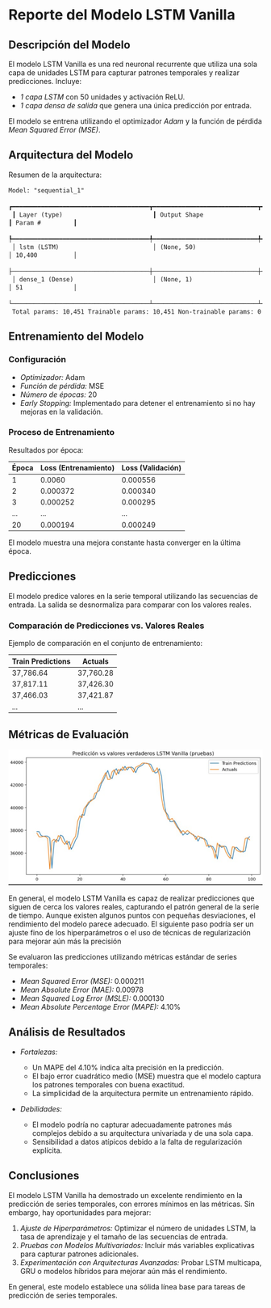 # Reporte del Modelo LSTM Vanilla

## Descripción del Modelo

El modelo LSTM Vanilla es una red neuronal recurrente que utiliza una sola capa de unidades LSTM para capturar patrones temporales y realizar predicciones. Incluye:

- *1 capa LSTM* con 50 unidades y activación ReLU.
- *1 capa densa de salida* que genera una única predicción por entrada.

El modelo se entrena utilizando el optimizador *Adam* y la función de pérdida *Mean Squared Error (MSE)*.

## Arquitectura del Modelo

Resumen de la arquitectura:

```
Model: "sequential_1" 
 ┏━━━━━━━━━━━━━━━━━━━━━━━━━━━━━━━━━━━━━━┳━━━━━━━━━━━━━━━━━━━━━━━━━━━━━┳━━━━━━━━━━━━━━━━━┓
 ┃ Layer (type)                         ┃ Output Shape                ┃ Param #         ┃ 
 ┡━━━━━━━━━━━━━━━━━━━━━━━━━━━━━━━━━━━━━━╇━━━━━━━━━━━━━━━━━━━━━━━━━━━━━╇━━━━━━━━━━━━━━━━━┩ 
 │ lstm (LSTM)                          │ (None, 50)                  │ 10,400          │ 
 ├──────────────────────────────────────┼─────────────────────────────┼─────────────────┤ 
 │ dense_1 (Dense)                      │ (None, 1)                   │ 51              │ 
 └──────────────────────────────────────┴─────────────────────────────┴─────────────────┘ 
 Total params: 10,451 Trainable params: 10,451 Non-trainable params: 0
```

## Entrenamiento del Modelo

### Configuración

- *Optimizador:* Adam
- *Función de pérdida:* MSE
- *Número de épocas:* 20
- *Early Stopping:* Implementado para detener el entrenamiento si no hay mejoras en la validación.

### Proceso de Entrenamiento

Resultados por época:

| Época | Loss (Entrenamiento) | Loss (Validación) |
|-------|-----------------------|-------------------|
| 1     | 0.0060               | 0.000556          |
| 2     | 0.000372             | 0.000340          |
| 3     | 0.000252             | 0.000295          |
| ...   | ...                  | ...               |
| 20    | 0.000194             | 0.000249          |

El modelo muestra una mejora constante hasta converger en la última época.

## Predicciones

El modelo predice valores en la serie temporal utilizando las secuencias de entrada. La salida se desnormaliza para comparar con los valores reales.

### Comparación de Predicciones vs. Valores Reales

Ejemplo de comparación en el conjunto de entrenamiento:

| Train Predictions | Actuals   |
|--------------------|-----------|
| 37,786.64         | 37,760.28 |
| 37,817.11         | 37,426.30 |
| 37,466.03         | 37,421.87 |
| ...               | ...       |

## Métricas de Evaluación

![Predicción de valores verdaderos Lstm Vanilla ](lstm_vanilla.png)

En general, el modelo LSTM Vanilla es capaz de realizar predicciones que siguen de cerca los valores reales, capturando el patrón general de la serie de tiempo. Aunque existen algunos puntos con pequeñas desviaciones, el rendimiento del modelo parece adecuado. El siguiente paso podría ser un ajuste fino de los hiperparámetros o el uso de técnicas de regularización para mejorar aún más la precisión

Se evaluaron las predicciones utilizando métricas estándar de series temporales:

- *Mean Squared Error (MSE):* 0.000211
- *Mean Absolute Error (MAE):* 0.00978
- *Mean Squared Log Error (MSLE):* 0.000130
- *Mean Absolute Percentage Error (MAPE):* 4.10%

## Análisis de Resultados



- *Fortalezas:*
  - Un MAPE del 4.10% indica alta precisión en la predicción.
  - El bajo error cuadrático medio (MSE) muestra que el modelo captura los patrones temporales con buena exactitud.
  - La simplicidad de la arquitectura permite un entrenamiento rápido.

- *Debilidades:*
  - El modelo podría no capturar adecuadamente patrones más complejos debido a su arquitectura univariada y de una sola capa.
  - Sensibilidad a datos atípicos debido a la falta de regularización explícita.

## Conclusiones

El modelo LSTM Vanilla ha demostrado un excelente rendimiento en la predicción de series temporales, con errores mínimos en las métricas. Sin embargo, hay oportunidades para mejorar:

1. *Ajuste de Hiperparámetros:* Optimizar el número de unidades LSTM, la tasa de aprendizaje y el tamaño de las secuencias de entrada.
2. *Pruebas con Modelos Multivariados:* Incluir más variables explicativas para capturar patrones adicionales.
3. *Experimentación con Arquitecturas Avanzadas:* Probar LSTM multicapa, GRU o modelos híbridos para mejorar aún más el rendimiento.

En general, este modelo establece una sólida línea base para tareas de predicción de series temporales.